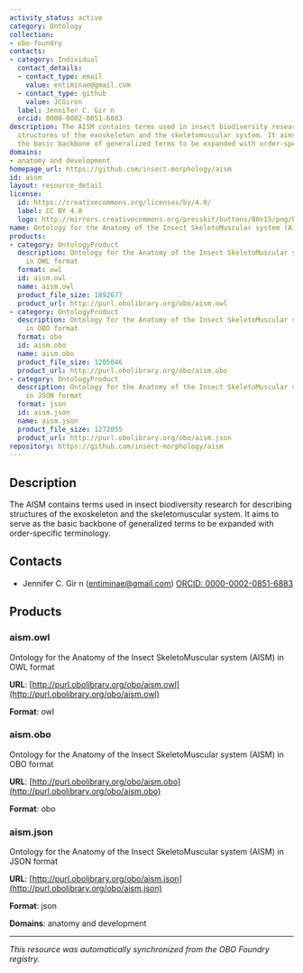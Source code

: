 ```yaml
---
activity_status: active
category: Ontology
collection:
- obo-foundry
contacts:
- category: Individual
  contact_details:
  - contact_type: email
    value: entiminae@gmail.com
  - contact_type: github
    value: JCGiron
  label: Jennifer C. Gir n
  orcid: 0000-0002-0851-6883
description: The AISM contains terms used in insect biodiversity research for describing
  structures of the exoskeleton and the skeletomuscular system. It aims to serve as
  the basic backbone of generalized terms to be expanded with order-specific terminology.
domains:
- anatomy and development
homepage_url: https://github.com/insect-morphology/aism
id: aism
layout: resource_detail
license:
  id: https://creativecommons.org/licenses/by/4.0/
  label: CC BY 4.0
  logo: http://mirrors.creativecommons.org/presskit/buttons/80x15/png/by.png
name: Ontology for the Anatomy of the Insect SkeletoMuscular system (AISM)
products:
- category: OntologyProduct
  description: Ontology for the Anatomy of the Insect SkeletoMuscular system (AISM)
    in OWL format
  format: owl
  id: aism.owl
  name: aism.owl
  product_file_size: 1892677
  product_url: http://purl.obolibrary.org/obo/aism.owl
- category: OntologyProduct
  description: Ontology for the Anatomy of the Insect SkeletoMuscular system (AISM)
    in OBO format
  format: obo
  id: aism.obo
  name: aism.obo
  product_file_size: 1205046
  product_url: http://purl.obolibrary.org/obo/aism.obo
- category: OntologyProduct
  description: Ontology for the Anatomy of the Insect SkeletoMuscular system (AISM)
    in JSON format
  format: json
  id: aism.json
  name: aism.json
  product_file_size: 1272055
  product_url: http://purl.obolibrary.org/obo/aism.json
repository: https://github.com/insect-morphology/aism
---
```

## Description

The AISM contains terms used in insect biodiversity research for describing structures of the exoskeleton and the skeletomuscular system. It aims to serve as the basic backbone of generalized terms to be expanded with order-specific terminology.

## Contacts

- Jennifer C. Gir n (entiminae@gmail.com) [ORCID: 0000-0002-0851-6883](https://orcid.org/0000-0002-0851-6883)

## Products

### aism.owl

Ontology for the Anatomy of the Insect SkeletoMuscular system (AISM) in OWL format

**URL**: [http://purl.obolibrary.org/obo/aism.owl](http://purl.obolibrary.org/obo/aism.owl)

**Format**: owl

### aism.obo

Ontology for the Anatomy of the Insect SkeletoMuscular system (AISM) in OBO format

**URL**: [http://purl.obolibrary.org/obo/aism.obo](http://purl.obolibrary.org/obo/aism.obo)

**Format**: obo

### aism.json

Ontology for the Anatomy of the Insect SkeletoMuscular system (AISM) in JSON format

**URL**: [http://purl.obolibrary.org/obo/aism.json](http://purl.obolibrary.org/obo/aism.json)

**Format**: json

**Domains**: anatomy and development

---

*This resource was automatically synchronized from the OBO Foundry registry.*